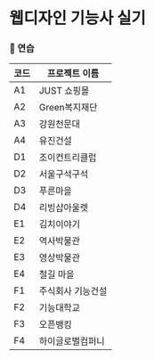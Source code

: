 # 웹디자인 기능사 실기


### 📁 연습
| 코드 | 프로젝트 이름       |
|------|------------------|
| A1   | JUST 쇼핑몰       |
| A2   | Green복지재단     |
| A3   | 강원천문대        |
| A4   | 유진건설          |
| D1   | 조이컨트리클럽    |
| D2   | 서울구석구석      |
| D3   | 푸른마을          |
| D4   | 리빙샵아울렛      |
| E1   | 김치이야기        |
| E2   | 역사박물관        |
| E3   | 영상박물관        |
| E4   | 철길 마을         |
| F1   | 주식회사 기능건설 |
| F2   | 기능대학교        |
| F3   | 오픈뱅킹          |
| F4   | 하이글로벌컴퍼니  |
